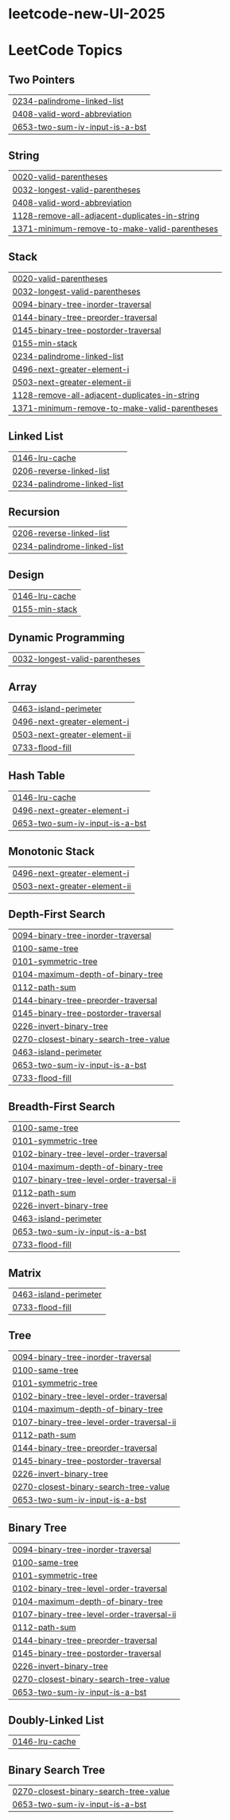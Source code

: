 # leetcode-new-UI-2025
<!---LeetCode Topics Start-->
# LeetCode Topics
## Two Pointers
|  |
| ------- |
| [0234-palindrome-linked-list](https://github.com/AmlanAlok/leetcode-new-UI-2025/tree/master/0234-palindrome-linked-list) |
| [0408-valid-word-abbreviation](https://github.com/AmlanAlok/leetcode-new-UI-2025/tree/master/0408-valid-word-abbreviation) |
| [0653-two-sum-iv-input-is-a-bst](https://github.com/AmlanAlok/leetcode-new-UI-2025/tree/master/0653-two-sum-iv-input-is-a-bst) |
## String
|  |
| ------- |
| [0020-valid-parentheses](https://github.com/AmlanAlok/leetcode-new-UI-2025/tree/master/0020-valid-parentheses) |
| [0032-longest-valid-parentheses](https://github.com/AmlanAlok/leetcode-new-UI-2025/tree/master/0032-longest-valid-parentheses) |
| [0408-valid-word-abbreviation](https://github.com/AmlanAlok/leetcode-new-UI-2025/tree/master/0408-valid-word-abbreviation) |
| [1128-remove-all-adjacent-duplicates-in-string](https://github.com/AmlanAlok/leetcode-new-UI-2025/tree/master/1128-remove-all-adjacent-duplicates-in-string) |
| [1371-minimum-remove-to-make-valid-parentheses](https://github.com/AmlanAlok/leetcode-new-UI-2025/tree/master/1371-minimum-remove-to-make-valid-parentheses) |
## Stack
|  |
| ------- |
| [0020-valid-parentheses](https://github.com/AmlanAlok/leetcode-new-UI-2025/tree/master/0020-valid-parentheses) |
| [0032-longest-valid-parentheses](https://github.com/AmlanAlok/leetcode-new-UI-2025/tree/master/0032-longest-valid-parentheses) |
| [0094-binary-tree-inorder-traversal](https://github.com/AmlanAlok/leetcode-new-UI-2025/tree/master/0094-binary-tree-inorder-traversal) |
| [0144-binary-tree-preorder-traversal](https://github.com/AmlanAlok/leetcode-new-UI-2025/tree/master/0144-binary-tree-preorder-traversal) |
| [0145-binary-tree-postorder-traversal](https://github.com/AmlanAlok/leetcode-new-UI-2025/tree/master/0145-binary-tree-postorder-traversal) |
| [0155-min-stack](https://github.com/AmlanAlok/leetcode-new-UI-2025/tree/master/0155-min-stack) |
| [0234-palindrome-linked-list](https://github.com/AmlanAlok/leetcode-new-UI-2025/tree/master/0234-palindrome-linked-list) |
| [0496-next-greater-element-i](https://github.com/AmlanAlok/leetcode-new-UI-2025/tree/master/0496-next-greater-element-i) |
| [0503-next-greater-element-ii](https://github.com/AmlanAlok/leetcode-new-UI-2025/tree/master/0503-next-greater-element-ii) |
| [1128-remove-all-adjacent-duplicates-in-string](https://github.com/AmlanAlok/leetcode-new-UI-2025/tree/master/1128-remove-all-adjacent-duplicates-in-string) |
| [1371-minimum-remove-to-make-valid-parentheses](https://github.com/AmlanAlok/leetcode-new-UI-2025/tree/master/1371-minimum-remove-to-make-valid-parentheses) |
## Linked List
|  |
| ------- |
| [0146-lru-cache](https://github.com/AmlanAlok/leetcode-new-UI-2025/tree/master/0146-lru-cache) |
| [0206-reverse-linked-list](https://github.com/AmlanAlok/leetcode-new-UI-2025/tree/master/0206-reverse-linked-list) |
| [0234-palindrome-linked-list](https://github.com/AmlanAlok/leetcode-new-UI-2025/tree/master/0234-palindrome-linked-list) |
## Recursion
|  |
| ------- |
| [0206-reverse-linked-list](https://github.com/AmlanAlok/leetcode-new-UI-2025/tree/master/0206-reverse-linked-list) |
| [0234-palindrome-linked-list](https://github.com/AmlanAlok/leetcode-new-UI-2025/tree/master/0234-palindrome-linked-list) |
## Design
|  |
| ------- |
| [0146-lru-cache](https://github.com/AmlanAlok/leetcode-new-UI-2025/tree/master/0146-lru-cache) |
| [0155-min-stack](https://github.com/AmlanAlok/leetcode-new-UI-2025/tree/master/0155-min-stack) |
## Dynamic Programming
|  |
| ------- |
| [0032-longest-valid-parentheses](https://github.com/AmlanAlok/leetcode-new-UI-2025/tree/master/0032-longest-valid-parentheses) |
## Array
|  |
| ------- |
| [0463-island-perimeter](https://github.com/AmlanAlok/leetcode-new-UI-2025/tree/master/0463-island-perimeter) |
| [0496-next-greater-element-i](https://github.com/AmlanAlok/leetcode-new-UI-2025/tree/master/0496-next-greater-element-i) |
| [0503-next-greater-element-ii](https://github.com/AmlanAlok/leetcode-new-UI-2025/tree/master/0503-next-greater-element-ii) |
| [0733-flood-fill](https://github.com/AmlanAlok/leetcode-new-UI-2025/tree/master/0733-flood-fill) |
## Hash Table
|  |
| ------- |
| [0146-lru-cache](https://github.com/AmlanAlok/leetcode-new-UI-2025/tree/master/0146-lru-cache) |
| [0496-next-greater-element-i](https://github.com/AmlanAlok/leetcode-new-UI-2025/tree/master/0496-next-greater-element-i) |
| [0653-two-sum-iv-input-is-a-bst](https://github.com/AmlanAlok/leetcode-new-UI-2025/tree/master/0653-two-sum-iv-input-is-a-bst) |
## Monotonic Stack
|  |
| ------- |
| [0496-next-greater-element-i](https://github.com/AmlanAlok/leetcode-new-UI-2025/tree/master/0496-next-greater-element-i) |
| [0503-next-greater-element-ii](https://github.com/AmlanAlok/leetcode-new-UI-2025/tree/master/0503-next-greater-element-ii) |
## Depth-First Search
|  |
| ------- |
| [0094-binary-tree-inorder-traversal](https://github.com/AmlanAlok/leetcode-new-UI-2025/tree/master/0094-binary-tree-inorder-traversal) |
| [0100-same-tree](https://github.com/AmlanAlok/leetcode-new-UI-2025/tree/master/0100-same-tree) |
| [0101-symmetric-tree](https://github.com/AmlanAlok/leetcode-new-UI-2025/tree/master/0101-symmetric-tree) |
| [0104-maximum-depth-of-binary-tree](https://github.com/AmlanAlok/leetcode-new-UI-2025/tree/master/0104-maximum-depth-of-binary-tree) |
| [0112-path-sum](https://github.com/AmlanAlok/leetcode-new-UI-2025/tree/master/0112-path-sum) |
| [0144-binary-tree-preorder-traversal](https://github.com/AmlanAlok/leetcode-new-UI-2025/tree/master/0144-binary-tree-preorder-traversal) |
| [0145-binary-tree-postorder-traversal](https://github.com/AmlanAlok/leetcode-new-UI-2025/tree/master/0145-binary-tree-postorder-traversal) |
| [0226-invert-binary-tree](https://github.com/AmlanAlok/leetcode-new-UI-2025/tree/master/0226-invert-binary-tree) |
| [0270-closest-binary-search-tree-value](https://github.com/AmlanAlok/leetcode-new-UI-2025/tree/master/0270-closest-binary-search-tree-value) |
| [0463-island-perimeter](https://github.com/AmlanAlok/leetcode-new-UI-2025/tree/master/0463-island-perimeter) |
| [0653-two-sum-iv-input-is-a-bst](https://github.com/AmlanAlok/leetcode-new-UI-2025/tree/master/0653-two-sum-iv-input-is-a-bst) |
| [0733-flood-fill](https://github.com/AmlanAlok/leetcode-new-UI-2025/tree/master/0733-flood-fill) |
## Breadth-First Search
|  |
| ------- |
| [0100-same-tree](https://github.com/AmlanAlok/leetcode-new-UI-2025/tree/master/0100-same-tree) |
| [0101-symmetric-tree](https://github.com/AmlanAlok/leetcode-new-UI-2025/tree/master/0101-symmetric-tree) |
| [0102-binary-tree-level-order-traversal](https://github.com/AmlanAlok/leetcode-new-UI-2025/tree/master/0102-binary-tree-level-order-traversal) |
| [0104-maximum-depth-of-binary-tree](https://github.com/AmlanAlok/leetcode-new-UI-2025/tree/master/0104-maximum-depth-of-binary-tree) |
| [0107-binary-tree-level-order-traversal-ii](https://github.com/AmlanAlok/leetcode-new-UI-2025/tree/master/0107-binary-tree-level-order-traversal-ii) |
| [0112-path-sum](https://github.com/AmlanAlok/leetcode-new-UI-2025/tree/master/0112-path-sum) |
| [0226-invert-binary-tree](https://github.com/AmlanAlok/leetcode-new-UI-2025/tree/master/0226-invert-binary-tree) |
| [0463-island-perimeter](https://github.com/AmlanAlok/leetcode-new-UI-2025/tree/master/0463-island-perimeter) |
| [0653-two-sum-iv-input-is-a-bst](https://github.com/AmlanAlok/leetcode-new-UI-2025/tree/master/0653-two-sum-iv-input-is-a-bst) |
| [0733-flood-fill](https://github.com/AmlanAlok/leetcode-new-UI-2025/tree/master/0733-flood-fill) |
## Matrix
|  |
| ------- |
| [0463-island-perimeter](https://github.com/AmlanAlok/leetcode-new-UI-2025/tree/master/0463-island-perimeter) |
| [0733-flood-fill](https://github.com/AmlanAlok/leetcode-new-UI-2025/tree/master/0733-flood-fill) |
## Tree
|  |
| ------- |
| [0094-binary-tree-inorder-traversal](https://github.com/AmlanAlok/leetcode-new-UI-2025/tree/master/0094-binary-tree-inorder-traversal) |
| [0100-same-tree](https://github.com/AmlanAlok/leetcode-new-UI-2025/tree/master/0100-same-tree) |
| [0101-symmetric-tree](https://github.com/AmlanAlok/leetcode-new-UI-2025/tree/master/0101-symmetric-tree) |
| [0102-binary-tree-level-order-traversal](https://github.com/AmlanAlok/leetcode-new-UI-2025/tree/master/0102-binary-tree-level-order-traversal) |
| [0104-maximum-depth-of-binary-tree](https://github.com/AmlanAlok/leetcode-new-UI-2025/tree/master/0104-maximum-depth-of-binary-tree) |
| [0107-binary-tree-level-order-traversal-ii](https://github.com/AmlanAlok/leetcode-new-UI-2025/tree/master/0107-binary-tree-level-order-traversal-ii) |
| [0112-path-sum](https://github.com/AmlanAlok/leetcode-new-UI-2025/tree/master/0112-path-sum) |
| [0144-binary-tree-preorder-traversal](https://github.com/AmlanAlok/leetcode-new-UI-2025/tree/master/0144-binary-tree-preorder-traversal) |
| [0145-binary-tree-postorder-traversal](https://github.com/AmlanAlok/leetcode-new-UI-2025/tree/master/0145-binary-tree-postorder-traversal) |
| [0226-invert-binary-tree](https://github.com/AmlanAlok/leetcode-new-UI-2025/tree/master/0226-invert-binary-tree) |
| [0270-closest-binary-search-tree-value](https://github.com/AmlanAlok/leetcode-new-UI-2025/tree/master/0270-closest-binary-search-tree-value) |
| [0653-two-sum-iv-input-is-a-bst](https://github.com/AmlanAlok/leetcode-new-UI-2025/tree/master/0653-two-sum-iv-input-is-a-bst) |
## Binary Tree
|  |
| ------- |
| [0094-binary-tree-inorder-traversal](https://github.com/AmlanAlok/leetcode-new-UI-2025/tree/master/0094-binary-tree-inorder-traversal) |
| [0100-same-tree](https://github.com/AmlanAlok/leetcode-new-UI-2025/tree/master/0100-same-tree) |
| [0101-symmetric-tree](https://github.com/AmlanAlok/leetcode-new-UI-2025/tree/master/0101-symmetric-tree) |
| [0102-binary-tree-level-order-traversal](https://github.com/AmlanAlok/leetcode-new-UI-2025/tree/master/0102-binary-tree-level-order-traversal) |
| [0104-maximum-depth-of-binary-tree](https://github.com/AmlanAlok/leetcode-new-UI-2025/tree/master/0104-maximum-depth-of-binary-tree) |
| [0107-binary-tree-level-order-traversal-ii](https://github.com/AmlanAlok/leetcode-new-UI-2025/tree/master/0107-binary-tree-level-order-traversal-ii) |
| [0112-path-sum](https://github.com/AmlanAlok/leetcode-new-UI-2025/tree/master/0112-path-sum) |
| [0144-binary-tree-preorder-traversal](https://github.com/AmlanAlok/leetcode-new-UI-2025/tree/master/0144-binary-tree-preorder-traversal) |
| [0145-binary-tree-postorder-traversal](https://github.com/AmlanAlok/leetcode-new-UI-2025/tree/master/0145-binary-tree-postorder-traversal) |
| [0226-invert-binary-tree](https://github.com/AmlanAlok/leetcode-new-UI-2025/tree/master/0226-invert-binary-tree) |
| [0270-closest-binary-search-tree-value](https://github.com/AmlanAlok/leetcode-new-UI-2025/tree/master/0270-closest-binary-search-tree-value) |
| [0653-two-sum-iv-input-is-a-bst](https://github.com/AmlanAlok/leetcode-new-UI-2025/tree/master/0653-two-sum-iv-input-is-a-bst) |
## Doubly-Linked List
|  |
| ------- |
| [0146-lru-cache](https://github.com/AmlanAlok/leetcode-new-UI-2025/tree/master/0146-lru-cache) |
## Binary Search Tree
|  |
| ------- |
| [0270-closest-binary-search-tree-value](https://github.com/AmlanAlok/leetcode-new-UI-2025/tree/master/0270-closest-binary-search-tree-value) |
| [0653-two-sum-iv-input-is-a-bst](https://github.com/AmlanAlok/leetcode-new-UI-2025/tree/master/0653-two-sum-iv-input-is-a-bst) |
<!---LeetCode Topics End-->